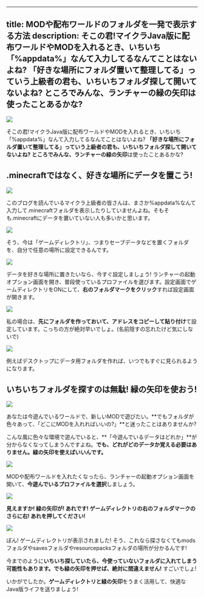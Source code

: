 
---
title: MODや配布ワールドのフォルダを一発で表示する方法
description: そこの君!マイクラJava版に配布ワールドやMODを入れるとき、いちいち「%appdata%」なんて入力してるなんてことはないよね? 「好きな場所にフォルダ置いて整理してる」っていう上級者の君も、いちいちフォルダ探して開いてないよね? ところでみんな、ランチャーの緑の矢印は使ったことあるかな?
---

![](https://cdn-ak.f.st-hatena.com/images/fotolife/s/sasigume/20210208/20210208105150.png)

そこの君!マイクラJava版に配布ワールドやMODを入れるとき、いちいち「%appdata%」なんて入力してるなんてことはないよね? **「好きな場所にフォルダ置いて整理してる」**っていう上級者の君も、**いちいちフォルダ探して開いてないよね?** ところでみんな、ランチャーの**緑の矢印**は使ったことあるかな?

## .minecraftではなく、好きな場所にデータを置こう!

![](https://cdn-ak.f.st-hatena.com/images/fotolife/s/sasigume/20210208/20210208105514.png)

このブログを読んでいるマイクラ上級者の皆さんは、まさか%appdata%なんて入力して.minecraftフォルダを表示したりしていませんよね。そもそも.minecraftにデータを置いていない人も多いかと思います。

![](https://cdn-ak.f.st-hatena.com/images/fotolife/s/sasigume/20210208/20210208122328.png)

そう、今は「ゲームディレクトリ」、つまりセーブデータなどを置くフォルダを、自分で任意の場所に設定できるんです。

![](https://cdn-ak.f.st-hatena.com/images/fotolife/s/sasigume/20210208/20210208122544.png)

データを好きな場所に置きたいなら、今すぐ設定しましょう! ランチャーの起動オプション画面を開き、普段使っているプロファイルを選びます。設定画面でゲームディレクトリをONにして、**右のフォルダマークをクリック**すれば設定画面が開きます。

![](https://cdn-ak.f.st-hatena.com/images/fotolife/s/sasigume/20210208/20210208122720.png)

私の場合は、**先にフォルダを作っておいて、アドレスをコピーして貼り付け**て設定しています。こっちの方が絶対早いでしょ。(名前隠すの忘れたけど気にしないで)

![](https://cdn-ak.f.st-hatena.com/images/fotolife/s/sasigume/20210208/20210208102101.png)

例えばデスクトップにデータ用フォルダを作れば、いつでもすぐに見られるようになります。

## いちいちフォルダを探すのは無駄! 緑の矢印を使おう!

![](https://cdn-ak.f.st-hatena.com/images/fotolife/s/sasigume/20210208/20210208105833.png)

あなたは今遊んでいるワールドで、新しいMODで遊びたい。**でもフォルダが色々あって、「どこにMODを入れればいいの?」**と迷ったことはありませんか?

こんな風に色々な環境で遊んでいると、**「今遊んでいるデータはどれか」**が分からなくなってしまうんですよね。**でも、どれがどのデータか覚える必要はありません。緑の矢印を使えばいいんです。**

![](https://cdn-ak.f.st-hatena.com/images/fotolife/s/sasigume/20210208/20210208100927.png)

MODや配布ワールドを入れたくなったら、ランチャーの起動オプション画面を開いて、**今遊んでいるプロファイルを選択**しましょう。

![](https://cdn-ak.f.st-hatena.com/images/fotolife/s/sasigume/20210208/20210208090936.png)

**見えますか! 緑の矢印が! あれです! ゲームディレクトリの右のフォルダマークのさらに右! あれを押してください!**

![](https://cdn-ak.f.st-hatena.com/images/fotolife/s/sasigume/20210208/20210208124004.png)

ぽん! ゲームディレクトリが表示されました! そう、これなら探さなくてもmodsフォルダやsavesフォルダやresourcepacksフォルダの場所が分かるんです!

今までのように**いちいち探していたら、今使っていないフォルダに入れてしまう可能性もあります。でも緑の矢印を押せば、絶対に間違えません!** すごいでしょ!

いかがでしたか。**ゲームディレクトリと緑の矢印**をうまく活用して、快適なJava版ライフを送りましょう!
